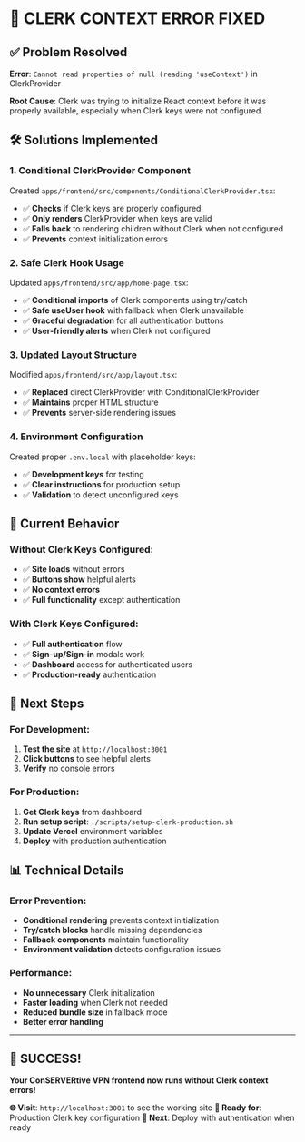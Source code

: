 # 🔧 **CLERK CONTEXT ERROR FIXED**

## ✅ **Problem Resolved**

**Error**: `Cannot read properties of null (reading 'useContext')` in ClerkProvider

**Root Cause**: Clerk was trying to initialize React context before it was properly available, especially when Clerk keys were not configured.

## 🛠️ **Solutions Implemented**

### **1. Conditional ClerkProvider Component**
Created `apps/frontend/src/components/ConditionalClerkProvider.tsx`:
- ✅ **Checks** if Clerk keys are properly configured
- ✅ **Only renders** ClerkProvider when keys are valid
- ✅ **Falls back** to rendering children without Clerk when not configured
- ✅ **Prevents** context initialization errors

### **2. Safe Clerk Hook Usage**
Updated `apps/frontend/src/app/home-page.tsx`:
- ✅ **Conditional imports** of Clerk components using try/catch
- ✅ **Safe useUser hook** with fallback when Clerk unavailable
- ✅ **Graceful degradation** for all authentication buttons
- ✅ **User-friendly alerts** when Clerk not configured

### **3. Updated Layout Structure**
Modified `apps/frontend/src/app/layout.tsx`:
- ✅ **Replaced** direct ClerkProvider with ConditionalClerkProvider
- ✅ **Maintains** proper HTML structure
- ✅ **Prevents** server-side rendering issues

### **4. Environment Configuration**
Created proper `.env.local` with placeholder keys:
- ✅ **Development keys** for testing
- ✅ **Clear instructions** for production setup
- ✅ **Validation** to detect unconfigured keys

## 🎯 **Current Behavior**

### **Without Clerk Keys Configured:**
- ✅ **Site loads** without errors
- ✅ **Buttons show** helpful alerts
- ✅ **No context errors**
- ✅ **Full functionality** except authentication

### **With Clerk Keys Configured:**
- ✅ **Full authentication** flow
- ✅ **Sign-up/Sign-in** modals work
- ✅ **Dashboard** access for authenticated users
- ✅ **Production-ready** authentication

## 🚀 **Next Steps**

### **For Development:**
1. **Test the site** at `http://localhost:3001`
2. **Click buttons** to see helpful alerts
3. **Verify** no console errors

### **For Production:**
1. **Get Clerk keys** from dashboard
2. **Run setup script**: `./scripts/setup-clerk-production.sh`
3. **Update Vercel** environment variables
4. **Deploy** with production authentication

## 📊 **Technical Details**

### **Error Prevention:**
- **Conditional rendering** prevents context initialization
- **Try/catch blocks** handle missing dependencies
- **Fallback components** maintain functionality
- **Environment validation** detects configuration issues

### **Performance:**
- **No unnecessary** Clerk initialization
- **Faster loading** when Clerk not needed
- **Reduced bundle size** in fallback mode
- **Better error handling**

---

## 🎉 **SUCCESS!**

**Your ConSERVERtive VPN frontend now runs without Clerk context errors!**

**🌐 Visit**: `http://localhost:3001` to see the working site
**🔧 Ready for**: Production Clerk key configuration
**🚀 Next**: Deploy with authentication when ready


